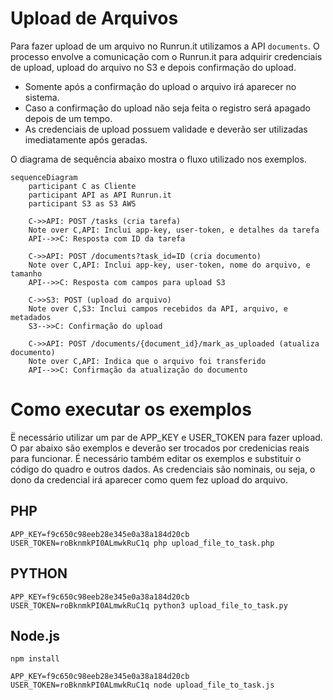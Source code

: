 # Upload de Arquivos

Para fazer upload de um arquivo no Runrun.it utilizamos a API `documents`.
O processo envolve a comunicação com o Runrun.it para adquirir credenciais de upload, upload do arquivo no S3 e depois confirmação do upload.

* Somente após a confirmação do upload o arquivo irá aparecer no sistema.
* Caso a confirmação do upload não seja feita o registro será apagado depois de um tempo.
* As credenciais de upload possuem validade e deverão ser utilizadas imediatamente após geradas.

O diagrama de sequência abaixo mostra o fluxo utilizado nos exemplos.

```mermaid
sequenceDiagram
    participant C as Cliente
    participant API as API Runrun.it
    participant S3 as S3 AWS

    C->>API: POST /tasks (cria tarefa)
    Note over C,API: Inclui app-key, user-token, e detalhes da tarefa
    API-->>C: Resposta com ID da tarefa

    C->>API: POST /documents?task_id=ID (cria documento)
    Note over C,API: Inclui app-key, user-token, nome do arquivo, e tamanho
    API-->>C: Resposta com campos para upload S3

    C->>S3: POST (upload do arquivo)
    Note over C,S3: Inclui campos recebidos da API, arquivo, e metadados
    S3-->>C: Confirmação do upload

    C->>API: POST /documents/{document_id}/mark_as_uploaded (atualiza documento)
    Note over C,API: Indica que o arquivo foi transferido
    API-->>C: Confirmação da atualização do documento
```

# Como executar os exemplos

Ë necessário utilizar um par de APP_KEY e USER_TOKEN para fazer upload. O par abaixo são exemplos e deverão ser trocados por credenicias reais para funcionar.
É necessário também editar os exemplos e substituir o código do quadro e outros dados.
As credenciais são nominais, ou seja, o dono da credencial irá aparecer como quem fez upload do arquivo.

## PHP

`APP_KEY=f9c650c98eeb28e345e0a38a184d20cb USER_TOKEN=roBknmkPI0ALmwkRuC1q php upload_file_to_task.php`

## PYTHON

`APP_KEY=f9c650c98eeb28e345e0a38a184d20cb USER_TOKEN=roBknmkPI0ALmwkRuC1q python3 upload_file_to_task.py`

## Node.js

`npm install`

`APP_KEY=f9c650c98eeb28e345e0a38a184d20cb USER_TOKEN=roBknmkPI0ALmwkRuC1q node upload_file_to_task.js`

